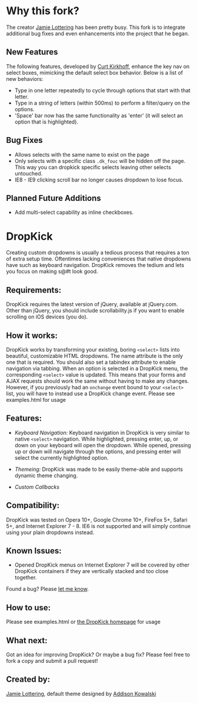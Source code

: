 Why this fork?
=
The creator [Jamie Lottering](http://twitter.com/jamielottering) has been pretty busy. This fork is to integrate additional bug fixes and even enhancements into the project that he began.

New Features
-
The following features, developed by [Curt Kirkhoff](https://github.com/kirkhoff), enhance the key nav on select boxes, mimicking the default select box behavior. Below is a list of new behaviors:
* Type in one letter repeatedly to cycle through options that start with that letter.
* Type in a string of letters (within 500ms) to perform a filter/query on the options.
* 'Space' bar now has the same functionality as 'enter' (it will select an option that is highlighted).

Bug Fixes
-
* Allows selects with the same name to exist on the page
* Only selects with a specific class `.dk_fouc` will be hidden off the page. This way you can dropkick specific selects leaving other selects untouched.
* IE8 - IE9 clicking scroll bar no longer causes dropdown to lose focus.

Planned Future Additions
-
* Add multi-select capability as inline checkboxes.

DropKick
=
Creating custom dropdowns is usually a tedious process that requires a ton of extra setup time. Oftentimes lacking conveniences that native dropdowns have such as keyboard navigation. DropKick removes the tedium and lets you focus on making s@#t look good.

Requirements:
-
DropKick requires the latest version of jQuery, available at jQuery.com. Other than jQuery, you should include scrollability.js if you want to enable scrolling on iOS devices (you do).

How it works:
-
DropKick works by transforming your existing, boring `<select>` lists into beautiful, customizable HTML dropdowns. The name attribute is the only one that is required. You should also set a tabindex attribute to enable navigation via tabbing.
When an option is selected in a DropKick menu, the corresponding `<select>` value is updated. This means that your forms and AJAX requests should work the same without having to make any changes. However, if you previously had
an `onchange` event bound to your `<select>` list, you will have to instead use a DropKick change event. Please see examples.html for usage

Features:
-
* *Keyboard Navigation:*
   Keyboard navigation in DropKick is very similar to native `<select>` navigation.
   While highlighted, pressing enter, up, or down on your keyboard will open the dropdown.
   While opened, pressing up or down will navigate through the options, and pressing enter will select the currently highlighted option.

* *Themeing:* 
  DropKick was made to be easily theme-able and supports dynamic theme changing.

* *Custom Callbacks*

Compatibility:
-
DropKick was tested on Opera 10+, Google Chrome 10+, FireFox 5+, Safari 5+, and Internet Explorer 7 - 8. IE6 is not supported and will simply continue using your plain dropdowns instead.

Known Issues:
-
* Opened DropKick menus on Internet Explorer 7 will be covered by other DropKick containers if they are vertically stacked and too close together.

Found a bug? Please [let me know](https://github.com/JamieLottering/DropKick/issues).

How to use:
-
Please see examples.html or [the DropKick homepage](http://jamielottering.github.com/DropKick/) for usage

What next:
-
Got an idea for improving DropKick? Or maybe a bug fix? Please feel free to fork a copy and submit a pull request!

Created by:
-
[Jamie Lottering](http://twitter.com/jamielottering), default theme designed by [Addison Kowalski](http://twitter.com/addisonkowalski)